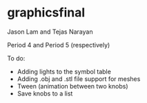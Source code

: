 # graphicsfinal

Jason Lam and Tejas Narayan

Period 4 and Period 5 (respectively)

To do:
* Adding lights to the symbol table
* Adding .obj and .stl file support for meshes
* Tween (animation between two knobs)
* Save knobs to a list
